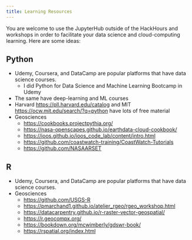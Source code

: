 ```yaml
---
title: Learning Resources
---
```


You are welcome to use the JupyterHub outside of the HackHours and workshops in order to facilitate
your data science and cloud-computing learning. Here are some ideas:

## Python

* Udemy, Coursera, and DataCamp are popular platforms that have data science courses. 
  - I did Python for Data Science and Machine Learning Bootcamp in Udemy
* The same have deep-learning and ML courses
* Harvard https://pll.harvard.edu/catalog and MIT https://ocw.mit.edu/search/?q=python have lots of free material
* Geosciences
  - https://cookbooks.projectpythia.org/
  - https://nasa-openscapes.github.io/earthdata-cloud-cookbook/
  - https://ioos.github.io/ioos_code_lab/content/intro.html
  - https://github.com/coastwatch-training/CoastWatch-Tutorials
  - https://github.com/NASAARSET
  
## R

* Udemy, Coursera, and DataCamp are popular platforms that have data science courses. 
* Geosciences
  - https://github.com/USGS-R
  - https://pmarchand1.github.io/atelier_rgeo/rgeo_workshop.html
  - https://datacarpentry.github.io/r-raster-vector-geospatial/
  - https://r.geocompx.org/
  - https://bookdown.org/mcwimberly/gdswr-book/
  - https://rspatial.org/index.html